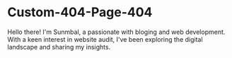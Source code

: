 # Custom-404-Page-404
Hello there!  I'm Sunmbal, a passionate with bloging and web development. With a keen interest in website audit, I've been exploring the digital landscape and sharing my insights.  
